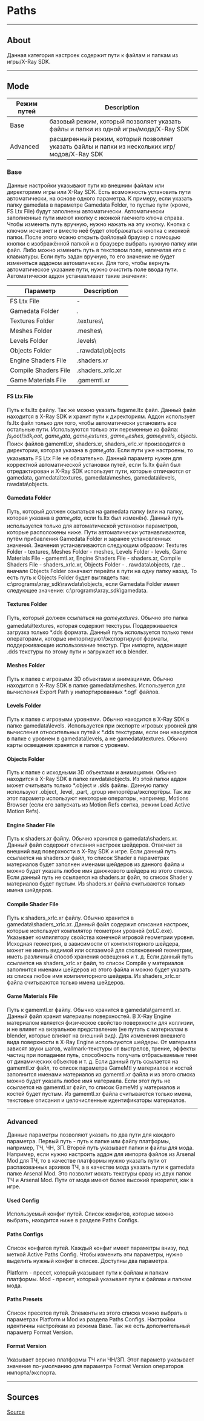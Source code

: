 # Paths

___

## About

Данная категория настроек содержит пути к файлам и папкам из игры/X-Ray SDK.

___

## Mode

| Режим путей | Description |
|---|---|
| Base | базовый режим, который позволяет указать файлы и папки из одной игры/мода/X-Ray SDK |
| Advanced | расширенный режим, который позволяет указать файлы и папки из нескольких игр/модов/X-Ray SDK |

### Base

Данные настройки указывают пути ко внешним файлам или директориям игры или X-Ray SDK. Есть возможность установить пути автоматически, на основе одного параметра. К примеру, если указать папку gamedata в параметре Gamedata Folder, то пустые пути (кроме, FS Ltx File) будут заполнены автоматически. Автоматически заполненные пути имеют кнопку с иконкой гаечного ключа справа. Чтобы изменить путь вручную, нужно нажать на эту кнопку. Кнопка с ключом исчезнет и вместо неё будет отображаться кнопка с иконкой папки. После этого можно открыть файловый браузер с помощью кнопки с изображённой папкой и в браузере выбрать нужную папку или файл. Либо можно изменить путь в текстовом поле, напечатав его с клавиатуры. Если путь задан вручную, то его значение не будет изменяться аддоном автоматически. Для того, чтобы вернуть автоматическое указание пути, нужно очистить поле ввода пути. Автоматически аддон устанавливает такие значения:

| Параметр | Description |
|---|---|
| FS Ltx File | - |
| Gamedata Folder | . |
| Textures Folder | .textures\ |
| Meshes Folder | .meshes\ |
| Levels Folder | .levels\ |
| Objects Folder | ..rawdata\objects |
| Engine Shaders File | .shaders.xr |
| Compile Shaders File | .shaders_xrlc.xr |
| Game Materials File | .gamemtl.xr |

#### FS Ltx File

Путь к fs.ltx файлу. Так же можно указать fsgame.ltx файл. Данный файл находится в X-Ray SDK и хранит пути к директориям. Аддон использует fs.ltx файл только для того, чтобы автоматически установить все остальные пути. Используются только эти переменные из файла: $fs_root$/$sdk_root$, $game_data$, $game_textures$, $game_meshes$, $game_levels$, $objects$. Поиск файлов gamemtl.xr, shaders.xr, shaders_xrlc.xr производится в директории, которая указана в $game_data$. Если пути уже настроены, то указывать FS Ltx File не обязательно. Данный параметр нужен для корректной автоматической установки путей, если fs.ltx файл был отредактирован и X-Ray SDK использует пути, которые отличаются от gamedata, gamedata\textures, gamedata\meshes, gamedata\levels, rawdata\objects.

#### Gamedata Folder

Путь, который должен ссылаться на gamedata папку (или на папку, которая указана в $game_data$, если fs.ltx был изменён). Данный путь используется только для автоматической установки параметров, которые расположены ниже. Пути автоматически устанавливаются, путём прибавления Gamedata Folder и заранее установленных значений. Значения устанавливаются следующим образом: Textures Folder - textures, Meshes Folder - meshes, Levels Folder - levels, Game Materials File - gamemtl.xr, Engine Shaders File - shaders.xr, Compile Shaders File - shaders_xrlc.xr, Objects Folder - ..rawdata\objects, где .. вначале Objects Folder означают перейти в пути на одну папку назад. То есть путь к Objects Folder будет выглядеть так: c:\programs\xray_sdk\rawdata\objects\, если Gamedata Folder имеет следующее значение: c:\programs\xray_sdk\gamedata\.

#### Textures Folder

Путь, который должен ссылаться на $game_textures$. Обычно это папка gamedata\textures, которая содержит текстуры. Поддерживается загрузка только *.dds формата. Данный путь используется только теми операторами, которые импортируют/экспортируют форматы, поддерживающие использование текстур. При импорте, аддон ищет .dds текстуры по этому пути и загружает их в blender.

#### Meshes Folder

Путь к папке с игровыми 3D объектами и анимациями. Обычно находится в X-Ray SDK в папке gamedata\meshes. Используется для вычисления Export Path у импортированных *.ogf` файлов.

#### Levels Folder

Путь к папке с игровыми уровнями. Обычно находится в X-Ray SDK в папке gamedata\levels. Используется при экспорте игровых уровней для вычисления относительных путей к *.dds текстурам, если они находятся в папке с уровнем в gamedata\levels, а не gamedata\textures. Обычно карты освещения хранятся в папке с уровнем.

#### Objects Folder

Путь к папке с исходными 3D объектами и анимациями. Обычно находится в X-Ray SDK в папке rawdata\objects. Из этой папки аддон может считывать только *.object и .skls файлы. Данную папку используют .object, .level, .part, .group импортёры/экспортёры. Так же этот параметр используют некоторые операторы, например, Motions Browser (если его запускать из Motion Refs свитка, режим Load Active Motion Refs).

#### Engine Shader File

Путь к shaders.xr файлу. Обычно хранится в gamedata\shaders.xr. Данный файл содержит описания настроек шейдеров. Отвечает за внешний вид поверхности в X-Ray SDK и игре. Если данный путь ссылается на shaders.xr файл, то список Shader в параметрах материалов будет заполнен именами шейдеров из данного файла и можно будет указать любое имя движкового шейдера из этого списка. Если данный путь не ссылается на shaders.xr файл, то список Shader у материалов будет пустым. Из shaders.xr файла считываются только имена шейдеров.

#### Compile Shader File

Путь к shaders_xrlc.xr файлу. Обычно хранится в gamedata\shaders_xrlc.xr. Данный файл содержит описания настроек, которые использует компилятор геометрии уровней (xrLC.exe). Указывает компилятору свойства конечной игровой геометрии уровня. Исходная геометрия, в зависимости от компиляторного шейдера, может не иметь видимой или осязаемой для столкновений геометрии, иметь различный способ хранения освещения и т. д. Если данный путь ссылается на shaders_xrlc.xr файл, то список Compile у материалов заполнится именами шейдеров из этого файла и можно будет указать из списка любое имя компиляторного шейдера. Из shaders_xrlc.xr файла считываются только имена шейдеров.

#### Game Materials File

Путь к gamemtl.xr файлу. Обычно хранится в gamedata\gamemtl.xr. Данный файл хранит материалы поверхностей. В X-Ray Engine материалом является физическое свойство поверхности для коллизии, и не влияет на визуальное представление (не путать с материалам в blender, которые влияют на внешний вид). Для изменения внешнего вида поверхности в X-Ray Engine используются шейдеры. От материала зависят звуки шагов, wallmark-текстуры от выстрелов, трение, эффекты частиц при попадании пуль, способность получать отбрасываемые тени от динамических объектов и т. д. Если данный путь ссылается на gamemtl.xr файл, то список параметра GameMtl у материалов и костей заполнится именами материалов из gamemtl.xr файла и из этого списка можно будет указать любое имя материала. Если этот путь не ссылается на gamemtl.xr файл, то список GameMtl у материалов и костей будет пустым. Из gamemtl.xr файла считываются только имена, текстовые описания и целочисленные идентификаторы материалов.

___

### Advanced

Данные параметры позволяют указать по два пути для каждого параметра. Первый путь - путь к папке или файлу платформы, например, ТЧ, ЧН, ЗП. Второй путь указывает папки и файлы для мода. Например, если нужно настроить аддон для импорта файлов из Arsenal Mod для ТЧ, то в качестве платформы нужно указать пути от распакованных архивов ТЧ, а в качестве мода указать пути к gamedata папке Arsenal Mod. Это позволит искать текстуры сразу из двух папок ТЧ и Arsenal Mod. Пути от мода имеют более высокий приоритет, как в игре.

#### Used Config

Используемый конфиг путей. Список конфигов, которые можно выбрать, находится ниже в разделе Paths Configs.

#### Paths Configs

Список конфигов путей. Каждый конфиг имеет параметры внизу, под меткой Active Paths Config. Чтобы изменить эти параметры, нужно выделить нужный конфиг в списке. Доступны два параметра.

Platform - пресет, который указывает пути к файлам и папкам платформы.
Mod - пресет, который указывает пути к файлам и папкам мода.

#### Paths Presets

Список пресетов путей. Элементы из этого списка можно выбрать в параметрах Platform и Mod из раздела Paths Configs. Настройки идентичны настройкам из режима Base. Так же есть дополнительный параметр Format Version.

#### Format Version

Указывает версию платформы ТЧ или ЧН/ЗП. Этот параметр указывает значение по-умолчанию для параметра Format Version операторов импорта/экспорта.

___

## Sources

[Source](https://github.com/PavelBlend/blender-xray/wiki/Preferences-Paths)
